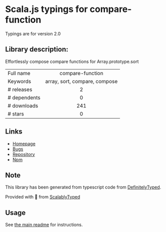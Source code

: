 
# Scala.js typings for compare-function

Typings are for version 2.0

## Library description:
Effortlessly compose compare functions for Array.prototype.sort

|                    |                 |
| ------------------ | :-------------: |
| Full name          | compare-function |
| Keywords           | array, sort, compare, compose |
| # releases         | 2 |
| # dependents       | 0 |
| # downloads        | 241 |
| # stars            | 0 |

## Links
- [Homepage](https://github.com/michaelrhodes/compare-function)
- [Bugs](https://github.com/michaelrhodes/compare-function/issues)
- [Repository](https://github.com/michaelrhodes/compare-function)
- [Npm](https://www.npmjs.com/package/compare-function)
    


## Note
This library has been generated from typescript code from [DefinitelyTyped](https://definitelytyped.org).

Provided with :purple_heart: from [ScalablyTyped](https://github.com/oyvindberg/ScalablyTyped)

## Usage
See [the main readme](../../readme.md) for instructions.


